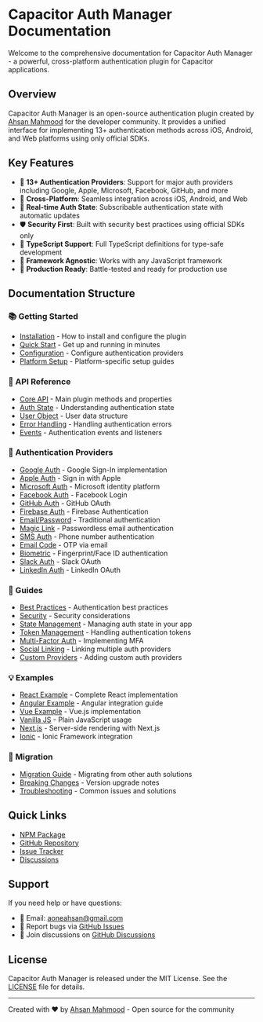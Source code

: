 # Capacitor Auth Manager Documentation

Welcome to the comprehensive documentation for Capacitor Auth Manager - a powerful, cross-platform authentication plugin for Capacitor applications.

## Overview

Capacitor Auth Manager is an open-source authentication plugin created by [Ahsan Mahmood](https://aoneahsan.com) for the developer community. It provides a unified interface for implementing 13+ authentication methods across iOS, Android, and Web platforms using only official SDKs.

## Key Features

- 🔐 **13+ Authentication Providers**: Support for major auth providers including Google, Apple, Microsoft, Facebook, GitHub, and more
- 📱 **Cross-Platform**: Seamless integration across iOS, Android, and Web
- 🔄 **Real-time Auth State**: Subscribable authentication state with automatic updates
- 🛡️ **Security First**: Built with security best practices using official SDKs only
- 📝 **TypeScript Support**: Full TypeScript definitions for type-safe development
- 🎯 **Framework Agnostic**: Works with any JavaScript framework
- 🚀 **Production Ready**: Battle-tested and ready for production use

## Documentation Structure

### 📚 Getting Started
- [Installation](./getting-started/installation.md) - How to install and configure the plugin
- [Quick Start](./getting-started/quick-start.md) - Get up and running in minutes
- [Configuration](./getting-started/configuration.md) - Configure authentication providers
- [Platform Setup](./getting-started/platform-setup.md) - Platform-specific setup guides

### 🔧 API Reference
- [Core API](./api-reference/core-api.md) - Main plugin methods and properties
- [Auth State](./api-reference/auth-state.md) - Understanding authentication state
- [User Object](./api-reference/user-object.md) - User data structure
- [Error Handling](./api-reference/error-handling.md) - Handling authentication errors
- [Events](./api-reference/events.md) - Authentication events and listeners

### 🏢 Authentication Providers
- [Google Auth](./providers/google.md) - Google Sign-In implementation
- [Apple Auth](./providers/apple.md) - Sign in with Apple
- [Microsoft Auth](./providers/microsoft.md) - Microsoft identity platform
- [Facebook Auth](./providers/facebook.md) - Facebook Login
- [GitHub Auth](./providers/github.md) - GitHub OAuth
- [Firebase Auth](./providers/firebase.md) - Firebase Authentication
- [Email/Password](./providers/email-password.md) - Traditional authentication
- [Magic Link](./providers/magic-link.md) - Passwordless email authentication
- [SMS Auth](./providers/sms.md) - Phone number authentication
- [Email Code](./providers/email-code.md) - OTP via email
- [Biometric](./providers/biometric.md) - Fingerprint/Face ID authentication
- [Slack Auth](./providers/slack.md) - Slack OAuth
- [LinkedIn Auth](./providers/linkedin.md) - LinkedIn OAuth

### 📖 Guides
- [Best Practices](./guides/best-practices.md) - Authentication best practices
- [Security](./guides/security.md) - Security considerations
- [State Management](./guides/state-management.md) - Managing auth state in your app
- [Token Management](./guides/token-management.md) - Handling authentication tokens
- [Multi-Factor Auth](./guides/mfa.md) - Implementing MFA
- [Social Linking](./guides/social-linking.md) - Linking multiple auth providers
- [Custom Providers](./guides/custom-providers.md) - Adding custom auth providers

### 💡 Examples
- [React Example](./examples/react.md) - Complete React implementation
- [Angular Example](./examples/angular.md) - Angular integration guide
- [Vue Example](./examples/vue.md) - Vue.js implementation
- [Vanilla JS](./examples/vanilla-js.md) - Plain JavaScript usage
- [Next.js](./examples/nextjs.md) - Server-side rendering with Next.js
- [Ionic](./examples/ionic.md) - Ionic Framework integration

### 🔄 Migration
- [Migration Guide](./migration/migration-guide.md) - Migrating from other auth solutions
- [Breaking Changes](./migration/breaking-changes.md) - Version upgrade notes
- [Troubleshooting](./migration/troubleshooting.md) - Common issues and solutions

## Quick Links

- [NPM Package](https://www.npmjs.com/package/capacitor-auth-manager)
- [GitHub Repository](https://github.com/aoneahsan/capacitor-auth-manager)
- [Issue Tracker](https://github.com/aoneahsan/capacitor-auth-manager/issues)
- [Discussions](https://github.com/aoneahsan/capacitor-auth-manager/discussions)

## Support

If you need help or have questions:

- 📧 Email: aoneahsan@gmail.com
- 🐛 Report bugs via [GitHub Issues](https://github.com/aoneahsan/capacitor-auth-manager/issues)
- 💬 Join discussions on [GitHub Discussions](https://github.com/aoneahsan/capacitor-auth-manager/discussions)

## License

Capacitor Auth Manager is released under the MIT License. See the [LICENSE](../LICENSE) file for details.

---

Created with ❤️ by [Ahsan Mahmood](https://aoneahsan.com) - Open source for the community